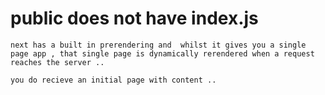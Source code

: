 # public does not have index.js 
    next has a built in prerendering and  whilst it gives you a single page app , that single page is dynamically rerendered when a request reaches the server .. 

    you do recieve an initial page with content .. 



    